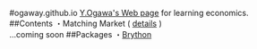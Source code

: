 #ogaway.github.io
[Y.Ogawa's Web page](https://ogaway.github.io/) for learning economics.  
##Contents
・Matching Market ( [details](https://github.com/ogaway/Matching-Market) )  
...coming soon
##Packages
・[Brython](http://www.brython.info/)  
